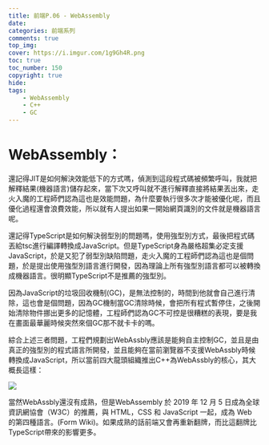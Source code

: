 ```yaml
---
title: 前端P.06 - WebAssembly
date: 
categories: 前端系列
comments: true
top_img: 
cover: https://i.imgur.com/1g9Gh4R.png
toc: true
toc_number: 150
copyright: true
hide:
tags: 
    - WebAssembly
    - C++
    - GC
---
```


# WebAssembly：
還記得JIT是如何解決效能低下的方式嗎，偵測到這段程式碼被頻繁呼叫，我就把解釋結果(機器語言)儲存起來，當下次又呼叫就不進行解釋直接將結果丟出來，走火入魔的工程師們認為這也是效能問題，為什麼要執行很多次才能被優化呢，而且優化過程還會浪費效能，所以就有人提出如果一開始網頁識別的文件就是機器語言呢。

還記得TypeScript是如何解決弱型別的問題嗎，使用強型別方式，最後把程式碼丟給tsc進行編譯轉換成JavaScript。但是TypeScript身為嚴格超集必定支援JavaScript，於是又犯了弱型別缺陷問題，走火入魔的工程師們認為這也是個問題，於是提出使用強型別語言進行開發，因為理論上所有強型別語言都可以被轉換成機器語言。很明顯TypeScript不是推薦的強型別。

因為JavaScript的垃圾回收機制(GC)，是無法控制的，時間到他就會自己進行清除，這也會是個問題，因為GC機制當GC清除時候，會把所有程式暫停住，之後開始清除物件挪出更多的記憶體，工程師們認為GC不可控是很糟糕的表現，要是我在畫面最華麗時候突然來個GC那不就卡卡的嗎。

綜合上述三者問題，工程們規劃出WebAssbly應該是能夠自主控制GC，並且是由真正的強型別的程式語言所開發，並且能夠在當前瀏覽器不支援WebAssbly時候轉換成JavaScript，所以當前四大龍頭組織推出C++為WebAssbly的核心，其大概長這樣：

![](https://i.imgur.com/EnsjTwX.png)

當然WebAssbly還沒有成熟，但是WebAssembly 於 2019 年 12 月 5 日成為全球資訊網協會（W3C）的推薦，與 HTML，CSS 和 JavaScript 一起，成為 Web 的第四種語言。(Form Wiki)。如果成熟的話前端又會再重新翻牌，而比這翻牌比TypeScript帶來的影響更多。